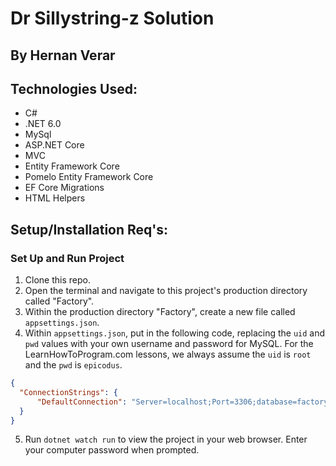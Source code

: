# Dr Sillystring-z Solution

## By Hernan Verar

## Technologies Used:
* C#
* .NET 6.0
* MySql
* ASP.NET Core
* MVC
* Entity Framework Core
* Pomelo Entity Framework Core
* EF Core Migrations
* HTML Helpers

## Setup/Installation Req's:
### Set Up and Run Project
1. Clone this repo.
2. Open the terminal and navigate to this project's production directory called "Factory".
3. Within the production directory "Factory", create a new file called `appsettings.json`.
4. Within `appsettings.json`, put in the following code, replacing the `uid` and `pwd` values with your own username and password for MySQL. For the LearnHowToProgram.com lessons, we always assume the `uid` is `root` and the `pwd` is `epicodus`.

```json
{
  "ConnectionStrings": {
      "DefaultConnection": "Server=localhost;Port=3306;database=factory;uid=[YOUR SQL USERNAME];pwd=[YOUR SQL PASSWORD];"
  }
}
```
5. Run ```dotnet watch run``` to view the project in your web browser. Enter your computer password when prompted.
